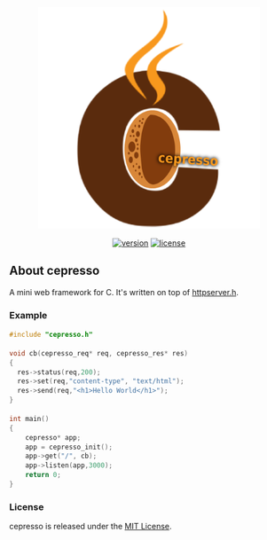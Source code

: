<p align="center">
<img src="https://raw.githubusercontent.com/thechampagne/cepresso/main/.github/assets/cepresso.png" width="400"/>
</p>

<p align="center">
<a href="https://github.com/thechampagne/cepresso/releases/latest"><img src="https://img.shields.io/github/v/tag/thechampagne/cepresso?label=version" alt="version"></a>
<a href="https://github.com/thechampagne/cepresso/blob/main/LICENSE"><img src="https://img.shields.io/github/license/thechampagne/cepresso" alt="license"></a>
</p>

## About cepresso

A mini web framework for C. It's written on top of [httpserver.h](https://github.com/jeremycw/httpserver.h).

### Example

```c
#include "cepresso.h"

void cb(cepresso_req* req, cepresso_res* res)
{
  res->status(req,200);
  res->set(req,"content-type", "text/html");
  res->send(req,"<h1>Hello World</h1>");
}

int main()
{
	cepresso* app;
  	app = cepresso_init();
	app->get("/", cb);
	app->listen(app,3000);
	return 0;
}
```

### License

cepresso is released under the [MIT License](https://github.com/thechampagne/cepresso/blob/main/LICENSE).